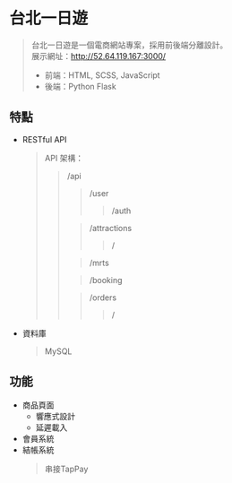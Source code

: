 # 台北一日遊
> 台北一日遊是一個電商網站專案，採用前後端分離設計。  
> 展示網址：http://52.64.119.167:3000/
> + 前端：HTML, SCSS, JavaScript
> + 後端：Python Flask 

## 特點
+ RESTful API
  > API 架構：
  >> /api
  >>> /user
  >>>> /auth
  >> 
  >>> /attractions
  >>>> /<attractionID>
  >> 
  >>> /mrts
  >> 
  >>> /booking
  >>  
  >>> /orders
  >>>> /<orderNumber>
+ 資料庫
  > MySQL

## 功能
+ 商品頁面  
  * 響應式設計
  * 延遲載入
+ 會員系統
+ 結帳系統
  > 串接TapPay
